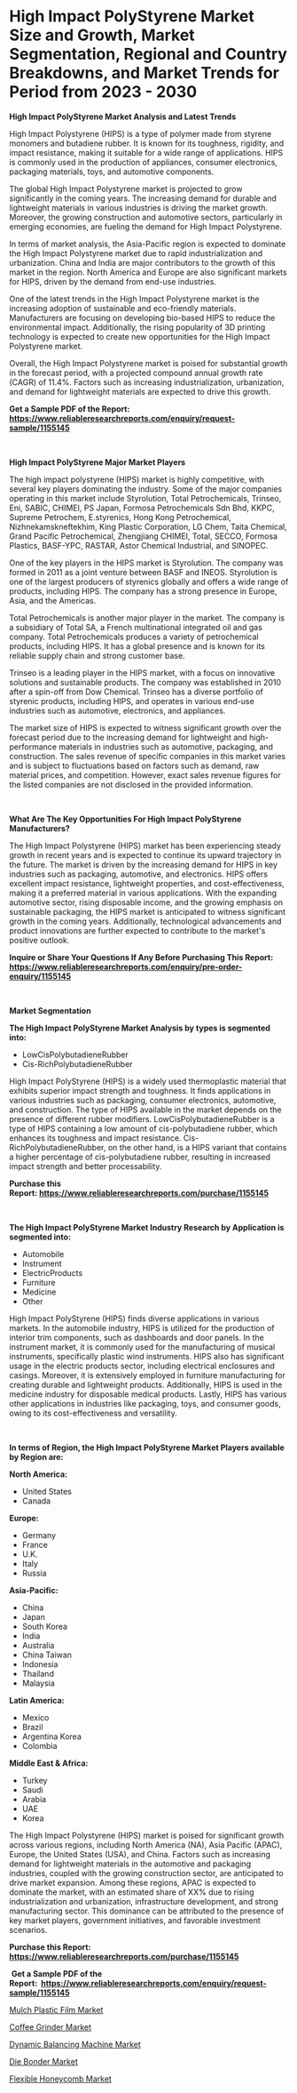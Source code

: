 <p><h1>High Impact PolyStyrene Market Size and Growth, Market Segmentation, Regional and Country Breakdowns, and Market Trends for Period from 2023 -  2030</h1></p><p><strong>High Impact PolyStyrene Market Analysis and Latest Trends</strong></p>
<p><p>High Impact Polystyrene (HIPS) is a type of polymer made from styrene monomers and butadiene rubber. It is known for its toughness, rigidity, and impact resistance, making it suitable for a wide range of applications. HIPS is commonly used in the production of appliances, consumer electronics, packaging materials, toys, and automotive components.</p><p>The global High Impact Polystyrene market is projected to grow significantly in the coming years. The increasing demand for durable and lightweight materials in various industries is driving the market growth. Moreover, the growing construction and automotive sectors, particularly in emerging economies, are fueling the demand for High Impact Polystyrene.</p><p>In terms of market analysis, the Asia-Pacific region is expected to dominate the High Impact Polystyrene market due to rapid industrialization and urbanization. China and India are major contributors to the growth of this market in the region. North America and Europe are also significant markets for HIPS, driven by the demand from end-use industries.</p><p>One of the latest trends in the High Impact Polystyrene market is the increasing adoption of sustainable and eco-friendly materials. Manufacturers are focusing on developing bio-based HIPS to reduce the environmental impact. Additionally, the rising popularity of 3D printing technology is expected to create new opportunities for the High Impact Polystyrene market.</p><p>Overall, the High Impact Polystyrene market is poised for substantial growth in the forecast period, with a projected compound annual growth rate (CAGR) of 11.4%. Factors such as increasing industrialization, urbanization, and demand for lightweight materials are expected to drive this growth.</p></p>
<p><strong>Get a Sample PDF of the Report:&nbsp; <a href="https://www.reliableresearchreports.com/enquiry/request-sample/1155145">https://www.reliableresearchreports.com/enquiry/request-sample/1155145</a></strong></p>
<p>&nbsp;</p>
<p><strong>High Impact PolyStyrene Major Market Players</strong></p>
<p><p>The high impact polystyrene (HIPS) market is highly competitive, with several key players dominating the industry. Some of the major companies operating in this market include Styrolution, Total Petrochemicals, Trinseo, Eni, SABIC, CHIMEI, PS Japan, Formosa Petrochemicals Sdn Bhd, KKPC, Supreme Petrochem, E.styrenics, Hong Kong Petrochemical, Nizhnekamskneftekhim, King Plastic Corporation, LG Chem, Taita Chemical, Grand Pacific Petrochemical, Zhengjiang CHIMEI, Total, SECCO, Formosa Plastics, BASF-YPC, RASTAR, Astor Chemical Industrial, and SINOPEC.</p><p>One of the key players in the HIPS market is Styrolution. The company was formed in 2011 as a joint venture between BASF and INEOS. Styrolution is one of the largest producers of styrenics globally and offers a wide range of products, including HIPS. The company has a strong presence in Europe, Asia, and the Americas.</p><p>Total Petrochemicals is another major player in the market. The company is a subsidiary of Total SA, a French multinational integrated oil and gas company. Total Petrochemicals produces a variety of petrochemical products, including HIPS. It has a global presence and is known for its reliable supply chain and strong customer base.</p><p>Trinseo is a leading player in the HIPS market, with a focus on innovative solutions and sustainable products. The company was established in 2010 after a spin-off from Dow Chemical. Trinseo has a diverse portfolio of styrenic products, including HIPS, and operates in various end-use industries such as automotive, electronics, and appliances.</p><p>The market size of HIPS is expected to witness significant growth over the forecast period due to the increasing demand for lightweight and high-performance materials in industries such as automotive, packaging, and construction. The sales revenue of specific companies in this market varies and is subject to fluctuations based on factors such as demand, raw material prices, and competition. However, exact sales revenue figures for the listed companies are not disclosed in the provided information.</p></p>
<p>&nbsp;</p>
<p><strong>What Are The Key Opportunities For High Impact PolyStyrene Manufacturers?</strong></p>
<p><p>The High Impact Polystyrene (HIPS) market has been experiencing steady growth in recent years and is expected to continue its upward trajectory in the future. The market is driven by the increasing demand for HIPS in key industries such as packaging, automotive, and electronics. HIPS offers excellent impact resistance, lightweight properties, and cost-effectiveness, making it a preferred material in various applications. With the expanding automotive sector, rising disposable income, and the growing emphasis on sustainable packaging, the HIPS market is anticipated to witness significant growth in the coming years. Additionally, technological advancements and product innovations are further expected to contribute to the market's positive outlook.</p></p>
<p><strong>Inquire or Share Your Questions If Any Before Purchasing This Report: <a href="https://www.reliableresearchreports.com/enquiry/pre-order-enquiry/1155145">https://www.reliableresearchreports.com/enquiry/pre-order-enquiry/1155145</a></strong></p>
<p>&nbsp;</p>
<p><strong>Market Segmentation</strong></p>
<p><strong>The High Impact PolyStyrene Market Analysis by types is segmented into:</strong></p>
<p><ul><li>LowCisPolybutadieneRubber</li><li>Cis-RichPolybutadieneRubber</li></ul></p>
<p><p>High Impact PolyStyrene (HIPS) is a widely used thermoplastic material that exhibits superior impact strength and toughness. It finds applications in various industries such as packaging, consumer electronics, automotive, and construction. The type of HIPS available in the market depends on the presence of different rubber modifiers. LowCisPolybutadieneRubber is a type of HIPS containing a low amount of cis-polybutadiene rubber, which enhances its toughness and impact resistance. Cis-RichPolybutadieneRubber, on the other hand, is a HIPS variant that contains a higher percentage of cis-polybutadiene rubber, resulting in increased impact strength and better processability.</p></p>
<p><strong>Purchase this Report:&nbsp;<a href="https://www.reliableresearchreports.com/purchase/1155145">https://www.reliableresearchreports.com/purchase/1155145</a></strong></p>
<p>&nbsp;</p>
<p><strong>The High Impact PolyStyrene Market Industry Research by Application is segmented into:</strong></p>
<p><ul><li>Automobile</li><li>Instrument</li><li>ElectricProducts</li><li>Furniture</li><li>Medicine</li><li>Other</li></ul></p>
<p><p>High Impact PolyStyrene (HIPS) finds diverse applications in various markets. In the automobile industry, HIPS is utilized for the production of interior trim components, such as dashboards and door panels. In the instrument market, it is commonly used for the manufacturing of musical instruments, specifically plastic wind instruments. HIPS also has significant usage in the electric products sector, including electrical enclosures and casings. Moreover, it is extensively employed in furniture manufacturing for creating durable and lightweight products. Additionally, HIPS is used in the medicine industry for disposable medical products. Lastly, HIPS has various other applications in industries like packaging, toys, and consumer goods, owing to its cost-effectiveness and versatility.</p></p>
<p>&nbsp;</p>
<p><strong>In terms of Region, the High Impact PolyStyrene Market Players available by Region are:</strong></p>
<p>
    <p> <strong> North America: </strong>
        <ul>
            <li>United States</li>
            <li>Canada</li>
        </ul>
        </p> 
    <p> <strong> Europe: </strong>
        <ul>
            <li>Germany</li>
            <li>France</li>
            <li>U.K.</li>
            <li>Italy</li>
            <li>Russia</li>
        </ul>
        </p> 
    <p> <strong> Asia-Pacific: </strong>
        <ul>
            <li>China</li>
            <li>Japan</li>
            <li>South Korea</li>
            <li>India</li>
            <li>Australia</li>
            <li>China Taiwan</li>
            <li>Indonesia</li>
            <li>Thailand</li>
            <li>Malaysia</li>
        </ul>
        </p> 
    <p> <strong> Latin America: </strong>
        <ul>
            <li>Mexico</li>
            <li>Brazil</li>
            <li>Argentina Korea</li>
            <li>Colombia</li>
        </ul>
        </p> 
    <p> <strong> Middle East & Africa: </strong>
        <ul>
            <li>Turkey</li>
            <li>Saudi</li>
            <li>Arabia</li>
            <li>UAE</li>
            <li>Korea</li>
        </ul>
    </p>
    </p>
<p><p>The High Impact Polystyrene (HIPS) market is poised for significant growth across various regions, including North America (NA), Asia Pacific (APAC), Europe, the United States (USA), and China. Factors such as increasing demand for lightweight materials in the automotive and packaging industries, coupled with the growing construction sector, are anticipated to drive market expansion. Among these regions, APAC is expected to dominate the market, with an estimated share of XX% due to rising industrialization and urbanization, infrastructure development, and strong manufacturing sector. This dominance can be attributed to the presence of key market players, government initiatives, and favorable investment scenarios.</p></p>
<p><strong>Purchase this Report: <a href="https://www.reliableresearchreports.com/purchase/1155145">https://www.reliableresearchreports.com/purchase/1155145</a></strong></p>
<p>&nbsp;<strong>Get a Sample PDF of the Report:&nbsp;&nbsp;<a href="https://www.reliableresearchreports.com/enquiry/request-sample/1155145">https://www.reliableresearchreports.com/enquiry/request-sample/1155145</a></strong></p>
<p><strong></strong></p>
<p><p><a href="https://github.com/gulaimolin/Market-Research-Report-List-1/blob/main/mulch-plastic-film-market.md">Mulch Plastic Film Market</a></p><p><a href="https://medium.com/@peterm12562/coffee-grinder-market-size-market-outlook-and-market-forecast-2023-to-2030-cd812e462ca1">Coffee Grinder Market</a></p><p><a href="https://medium.com/@jaremington56468/dynamic-balancing-machine-market-trends-and-market-analysis-forecasted-for-period-2023-2030-5bf58daeecfe">Dynamic Balancing Machine Market</a></p><p><a href="https://medium.com/@damorgan64868/die-bonder-market-exploring-market-share-market-trends-and-future-growth-ba561dfa12e8">Die Bonder Market</a></p><p><a href="https://github.com/ruslanpoljakovrd177/Market-Research-Report-List-1/blob/main/flexible-honeycomb-market.md">Flexible Honeycomb Market</a></p></p>